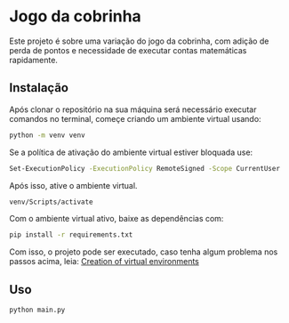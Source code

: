 # Jogo da cobrinha

Este projeto é sobre uma variação do jogo da cobrinha, com adição de perda de pontos e necessidade de executar contas matemáticas rapidamente.

## Instalação
Após clonar o repositório na sua máquina será necessário executar comandos no terminal, começe criando um ambiente virtual usando:
```bash
python -m venv venv
```
Se a política de ativação do ambiente virtual estiver bloquada use:
```bash
Set-ExecutionPolicy -ExecutionPolicy RemoteSigned -Scope CurrentUser
```
Após isso, ative o ambiente virtual.

```bash
venv/Scripts/activate
```
Com o ambiente virtual ativo, baixe as dependências com:
```bash
pip install -r requirements.txt
```

Com isso, o projeto pode ser executado, caso tenha algum problema nos passos acima, leia: [Creation of virtual environments](https://docs.python.org/pt-br/3/library/venv.html)
## Uso

```bash
python main.py
```